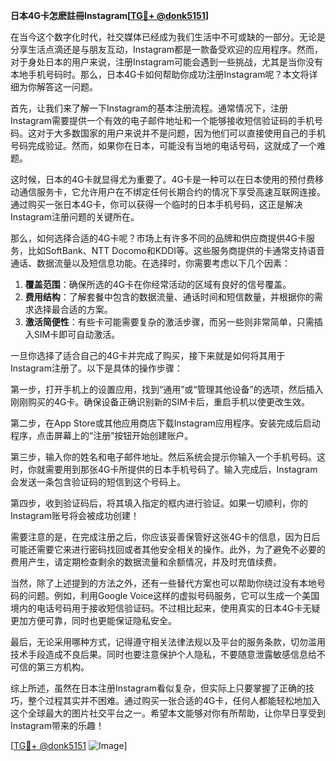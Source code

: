 **日本4G卡怎麽註冊Instagram[[TG💪+ @donk5151](https://t.me/s/donk5151)]**

在当今这个数字化时代，社交媒体已经成为我们生活中不可或缺的一部分。无论是分享生活点滴还是与朋友互动，Instagram都是一款备受欢迎的应用程序。然而，对于身处日本的用户来说，注册Instagram可能会遇到一些挑战，尤其是当你没有本地手机号码时。那么，日本4G卡如何帮助你成功注册Instagram呢？本文将详细为你解答这一问题。

首先，让我们来了解一下Instagram的基本注册流程。通常情况下，注册Instagram需要提供一个有效的电子邮件地址和一个能够接收短信验证码的手机号码。这对于大多数国家的用户来说并不是问题，因为他们可以直接使用自己的手机号码完成验证。然而，如果你在日本，可能没有当地的电话号码，这就成了一个难题。

这时候，日本的4G卡就显得尤为重要了。4G卡是一种可以在日本使用的预付费移动通信服务卡，它允许用户在不绑定任何长期合约的情况下享受高速互联网连接。通过购买一张日本4G卡，你可以获得一个临时的日本手机号码，这正是解决Instagram注册问题的关键所在。

那么，如何选择合适的4G卡呢？市场上有许多不同的品牌和供应商提供4G卡服务，比如SoftBank、NTT Docomo和KDDI等。这些服务商提供的卡通常支持语音通话、数据流量以及短信息功能。在选择时，你需要考虑以下几个因素：

1. **覆盖范围**：确保所选的4G卡在你经常活动的区域有良好的信号覆盖。
2. **费用结构**：了解套餐中包含的数据流量、通话时间和短信数量，并根据你的需求选择最合适的方案。
3. **激活简便性**：有些卡可能需要复杂的激活步骤，而另一些则非常简单，只需插入SIM卡即可自动激活。

一旦你选择了适合自己的4G卡并完成了购买，接下来就是如何将其用于Instagram注册了。以下是具体的操作步骤：

第一步，打开手机上的设置应用，找到“通用”或“管理其他设备”的选项，然后插入刚刚购买的4G卡。确保设备正确识别新的SIM卡后，重启手机以使更改生效。

第二步，在App Store或其他应用商店下载Instagram应用程序。安装完成后启动程序，点击屏幕上的“注册”按钮开始创建账户。

第三步，输入你的姓名和电子邮件地址。然后系统会提示你输入一个手机号码。这时，你就需要用到那张4G卡所提供的日本手机号码了。输入完成后，Instagram会发送一条包含验证码的短信到这个号码上。

第四步，收到验证码后，将其填入指定的框内进行验证。如果一切顺利，你的Instagram账号将会被成功创建！

需要注意的是，在完成注册之后，你应该妥善保管好这张4G卡的信息，因为日后可能还需要它来进行密码找回或者其他安全相关的操作。此外，为了避免不必要的费用产生，请定期检查剩余的数据流量和余额情况，并及时充值续费。

当然，除了上述提到的方法之外，还有一些替代方案也可以帮助你绕过没有本地号码的问题。例如，利用Google Voice这样的虚拟号码服务，它可以生成一个美国境内的电话号码用于接收短信验证码。不过相比起来，使用真实的日本4G卡无疑更加方便可靠，同时也更能保证隐私安全。

最后，无论采用哪种方式，记得遵守相关法律法规以及平台的服务条款，切勿滥用技术手段造成不良后果。同时也要注意保护个人隐私，不要随意泄露敏感信息给不可信的第三方机构。

综上所述，虽然在日本注册Instagram看似复杂，但实际上只要掌握了正确的技巧，整个过程其实并不困难。通过购买一张合适的4G卡，任何人都能轻松地加入这个全球最大的图片社交平台之一。希望本文能够对你有所帮助，让你早日享受到Instagram带来的乐趣！ 

[[TG💪+ @donk5151](https://t.me/s/donk5151) ![Image](https://i.postimg.cc/rwNCRYN7/Snipaste-2025-04-30-17-27-05.png)]